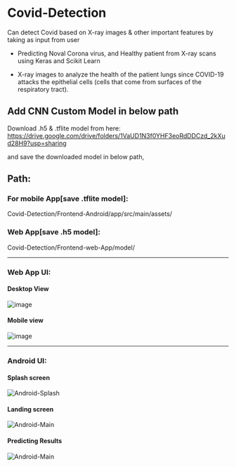 # Covid-Detection
Can detect Covid based on X-ray images &amp; other important features by taking as input from user

- Predicting Noval Corona virus, and Healthy patient from X-ray scans using Keras and Scikit Learn

- X-ray images to analyze the health of the patient lungs since COVID-19 attacks the epithelial cells (cells that come from surfaces of the respiratory tract). 

## Add CNN Custom Model in below path
Download .h5 & .tflite model from here: https://drive.google.com/drive/folders/1VaUD1N3f0YHF3eoRdDDCzd_2kXud28H9?usp=sharing

and save the downloaded model in below path, 

## Path: 
### For mobile App[save .tflite model]: 
Covid-Detection/Frontend-Android/app/src/main/assets/
### Web App[save .h5 model]: 
Covid-Detection/Frontend-web-App/model/

-----------------------------------------
### Web App UI:
#### Desktop View
![image](https://user-images.githubusercontent.com/39268487/126876424-35184089-8ee1-4e66-ba10-bb694726eff2.png)

#### Mobile view
![image](https://user-images.githubusercontent.com/39268487/126876885-e32a905d-6195-4bef-88ce-55917547a749.png)

------------------------------------------
### Android UI:
#### Splash screen
![Android-Splash](https://user-images.githubusercontent.com/39268487/126876847-9c01bc18-546d-46ee-8598-4a18b7da0371.jpg)

#### Landing screen
![Android-Main](https://user-images.githubusercontent.com/39268487/126876856-4bb04528-b354-4639-8c21-d0b207bf57ae.jpg)

#### Predicting Results
![Android-Main](https://user-images.githubusercontent.com/39268487/126876861-8aa55bc9-cc1c-439a-a1b9-bbf0936870c2.jpg)


